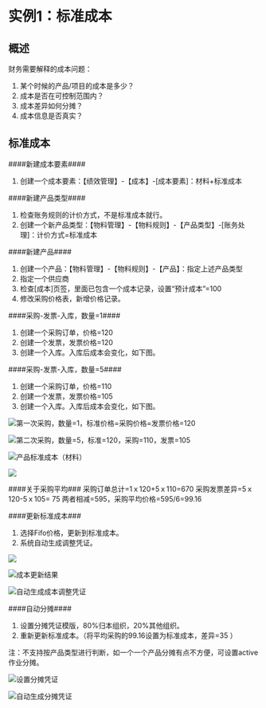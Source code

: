 实例1：标准成本
===

概述
---

财务需要解释的成本问题：
1. 某个时候的产品/项目的成本是多少？
2. 成本是否在可控制范围内？
3. 成本差异如何分摊？
4. 成本信息是否真实？

标准成本
---

####新建成本要素####
1. 创建一个成本要素：【绩效管理】-【成本】-[成本要素]：材料+标准成本

####新建产品类型####
1. 检查账务规则的计价方式，不是标准成本就行。
2. 创建一个新产品类型：【物料管理】-【物料规则】-【产品类型】-[账务处理]：计价方式=标准成本

####新建产品####
1. 创建一个产品：【物料管理】-【物料规则】-【产品】：指定上述产品类型
2. 指定一个供应商
3. 检查[成本]页签，里面已包含一个成本记录，设置“预计成本”=100
3. 修改采购价格表，新增价格记录。

####采购-发票-入库，数量=1####
1. 创建一个采购订单，价格=120
2. 创建一个发票，发票价格=120
3. 创建一个入库。入库后成本会变化，如下图。

####采购-发票-入库，数量=5####
1. 创建一个采购订单，价格=110
2. 创建一个发票，发票价格=105
3. 创建一个入库。入库后成本会变化，如下图。

![第一次采购，数量=1，标准价格=采购价格=发票价格=120](http://static.oschina.net/uploads/space/2016/0426/232236_sfhs_2720480.png)

![第二次采购，数量=5，标准=120，采购=110，发票=105](http://static.oschina.net/uploads/space/2016/0426/232251_89iD_2720480.png)

![产品标准成本（材料）](http://static.oschina.net/uploads/space/2016/0426/232433_v5hj_2720480.png)

![](http://static.oschina.net/uploads/space/2016/0426/232441_Acf4_2720480.png)

####关于采购平均###
采购订单总计=1ｘ120+5ｘ110=670
采购发票差异=5ｘ120-5ｘ105= 75
两者相减=595，采购平均价格=595/6=99.16

####更新标准成本###
1. 选择Fifo价格，更新到标准成本。
2. 系统自动生成调整凭证。

![](http://static.oschina.net/uploads/space/2016/0427/002718_SZ99_2720480.png)

![成本更新结果](http://static.oschina.net/uploads/space/2016/0427/003141_XLUt_2720480.png)

![自动生成成本调整凭证](http://static.oschina.net/uploads/space/2016/0427/003407_VHWP_2720480.png)

####自动分摊####
1. 设置分摊凭证模版，80%归本组织，20%其他组织。
2. 重新更新标准成本。（将平均采购的99.16设置为标准成本，差异=35 ）

注：不支持按产品类型进行判断，如一个一个产品分摊有点不方便，可设置active作业分摊。

![设置分摊凭证](http://static.oschina.net/uploads/space/2016/0427/004604_GWL0_2720480.png)

![自动生成分摊凭证](http://static.oschina.net/uploads/space/2016/0427/004622_70PM_2720480.png)

